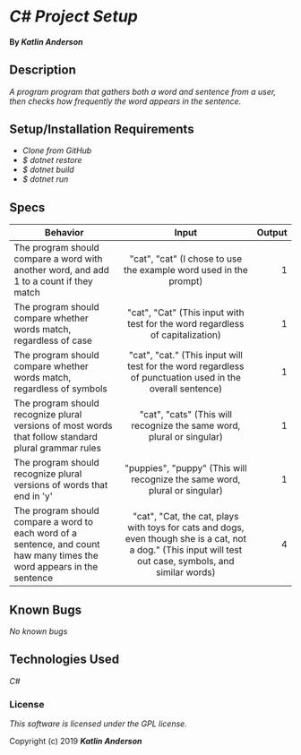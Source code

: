 # _C# Project Setup_


#### By _**Katlin Anderson**_

## Description

_A program program that gathers both a word and sentence from a user, then checks how frequently the word appears in the sentence._

## Setup/Installation Requirements

* _Clone from GitHub_
* _$ dotnet restore_
* _$ dotnet build_
* _$ dotnet run_

## Specs

| Behavior | Input | Output |
| ------------- |:-------------:| -----:|
| The program should compare a word with another word, and add 1 to a count if they match  | "cat", "cat" (I chose to use the example word used in the prompt) | 1 |
| The program should compare whether words match, regardless of case | "cat", "Cat" (This input with test for the word regardless of capitalization) | 1 |
| The program should compare whether words match, regardless of symbols | "cat", "cat." (This input will test for the word regardless of punctuation used in the overall sentence) | 1 |
| The program should recognize plural versions of most words that follow standard plural grammar rules | "cat", "cats" (This will recognize the same word, plural or singular)| 1 |
| The program should recognize plural versions of words that end in 'y' | "puppies", "puppy" (This will recognize the same word, plural or singular)| 1 |
| The program should compare a word to each word of a sentence, and count haw many times the word appears in the sentence | "cat", "Cat, the cat, plays with toys for cats and dogs, even though she is a cat, not a dog." (This input will test out case, symbols, and similar words) | 4 |

## Known Bugs

_No known bugs_

## Technologies Used

_C#_

### License

*This software is licensed under the GPL license.*

Copyright (c) 2019 **_Katlin Anderson_**
